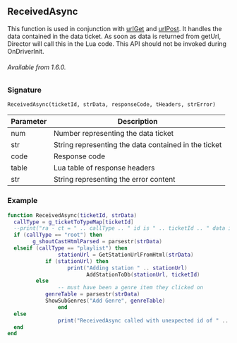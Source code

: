## ReceivedAsync

This function is used in conjunction with [urlGet][1] and [urlPost][2]. It handles the data contained in the data ticket. As soon as data is returned from getUrl, Director will call this in the Lua code. This API should not be invoked during OnDriverInit.

###### Available from 1.6.0.


### Signature

`ReceivedAsync(ticketId, strData, responseCode, tHeaders, strError)`


| Parameter | Description |
| --- | --- |
| num | Number representing the data ticket |
| str | String representing the data contained in the ticket |
| code| Response code |
| table |  Lua table of response headers |
| str | String representing the error content |


### Example

```lua
function ReceivedAsync(ticketId, strData)
  callType = g_ticketToTypeMap[ticketId]
  --print("ra - ct = " .. callType .. " id is " .. ticketId .. " data is<< " .. strData .. " >>")
  if (callType == "root") then
        g_shoutCastHtmlParsed = parsestr(strData)
  elseif (callType == "playlist") then
                stationUrl = GetStationUrlFromHtml(strData)
			if (stationUrl) then
                   print("Adding station " .. stationUrl)
                         AddStationToDb(stationUrl, ticketId)
         else
                -- must have been a genre item they clicked on
            genreTable = parsestr(strData)
            ShowSubGenres("Add Genre", genreTable)
                end
  else
                print("ReceivedAsync called with unexpected id of " .. ticketId) -- ..  and data of " .. strData)
  end
end
```

[1]:	https://snap-one.github.io/docs-driverworks-api/#url-interface-get
[2]:	https://snap-one.github.io/docs-driverworks-api/#url-interface-post
